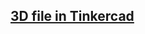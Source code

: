 ## [3D file in Tinkercad](https://www.tinkercad.com/things/2SOBZWsIVLn-bdwidth/edit?returnTo=%2Fdashboard%2Fdesigns%2F3d&sharecode=3On9bH3y-yOPLYSsIlns03Xfomk93I73bc3dZcfo9hM)
